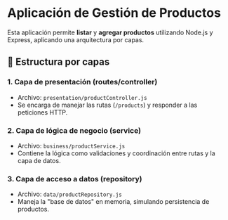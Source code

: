 # Aplicación de Gestión de Productos

Esta aplicación permite **listar** y **agregar productos** utilizando Node.js y Express, aplicando una arquitectura por capas.

## 🧱 Estructura por capas

### 1. Capa de presentación (routes/controller)
- Archivo: `presentation/productController.js`
- Se encarga de manejar las rutas (`/products`) y responder a las peticiones HTTP.
  
### 2. Capa de lógica de negocio (service)
- Archivo: `business/productService.js`
- Contiene la lógica como validaciones y coordinación entre rutas y la capa de datos.

### 3. Capa de acceso a datos (repository)
- Archivo: `data/productRepository.js`
- Maneja la "base de datos" en memoria, simulando persistencia de productos.
